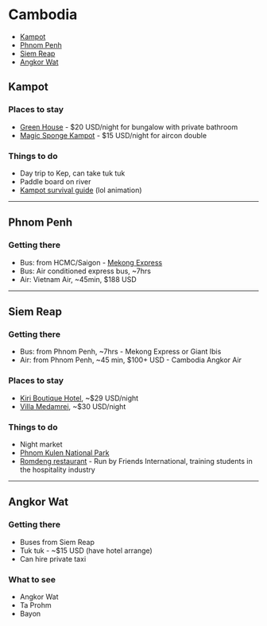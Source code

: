 # Cambodia

* [Kampot](#kampot)
* [Phnom Penh](#phnompenh)
* [Siem Reap](#siemreap)
* [Angkor Wat](#angkorwat)

## <a name="kampot"></a> Kampot

### Places to stay
* [Green House](http://www.greenhousekampot.com/) - $20 USD/night for bungalow with private bathroom
* [Magic Sponge Kampot](http://www.magicspongekampot.com/) - $15 USD/night for aircon double

### Things to do
* Day trip to Kep, can take tuk tuk
* Paddle board on river
* [Kampot survival guide](http://www.kampotsurvivalguide.com/) (lol animation)

<hr />

## <a name="phnompenh"></a> Phnom Penh

### Getting there
* Bus: from HCMC/Saigon - [Mekong Express](http://catmekongexpress.com/schedule.html)
* Bus: Air conditioned express bus, ~7hrs
* Air: Vietnam Air, ~45min, $188 USD

<hr />

## <a name="siemreap"></a> Siem Reap

### Getting there
* Bus: from Phnom Penh, ~7hrs - Mekong Express or Giant Ibis
* Air: from Phnom Penh, ~45 min, $100+ USD - Cambodia Angkor Air

### Places to stay
* [Kiri Boutique Hotel](http://www.agoda.com/kiri-boutique-hotel/hotel/siem-reap-kh.html?asq=XqlQ7bJ0pUN0G2iz%2fnzAiDvfxEd0VTMn8mIcqzgSSv9or5PThIqeeNiOcniZT2Dc32bBsy%2b2q9vVDOkkDrhzKznn5KneKUhu%2bi0oN4UruZDh8FnHqeQRLRBna%2fRzVZozWuUIt7LRRyvOdFOr8TgrW9pyT3LyWa0pseHnSr1ywlj4ev4EHncCPF8Loq2qYCC8ed4mL2tUD8xj7TfM0rlgzbyLoLbV0PVonh9ItZWnPa849TbH512mDPm7KtN2IoPD), ~$29 USD/night
* [Villa Medamrei](http://www.agoda.com/villa-medamrei/hotel/siem-reap-kh.html?asq=XqlQ7bJ0pUN0G2iz%2fnzAiDvfxEd0VTMn8mIcqzgSSv9or5PThIqeeNiOcniZT2Dc32bBsy%2b2q9vVDOkkDrhzK2l3FUj6IVrfS5xYuKqHA8DfBxgm0%2bn87Z%2f5esBgjdPaMls%2beG2ccSixPwnAfYTy685Mxm3RjCf4aK5FYhN1RfGFC%2b63so2JAJDOwZSQfHRSXsaV2S4u88uliun3hodEnPW5ugQ2uahjzRB8nve55CXi9gFJ3zoRUUxA1bXicT8i), ~$30 USD/night

### Things to do
* Night market
* [Phnom Kulen National Park](http://www.tripadvisor.com/Attraction_Review-g2366676-d1177491-Reviews-Phnom_Kulen_National_Park-Siem_Reap_Province.html)
* [Romdeng restaurant](http://www.tree-alliance.org/our-restaurants/romdeng.asp?mm=or&sm=rd) - Run by Friends International, training students in the hospitality industry

<hr />

## <a name="angkorwat"></a> Angkor Wat

### Getting there
* Buses from Siem Reap
* Tuk tuk - ~$15 USD (have hotel arrange)
* Can hire private taxi

### What to see
* Angkor Wat
* Ta Prohm
* Bayon
